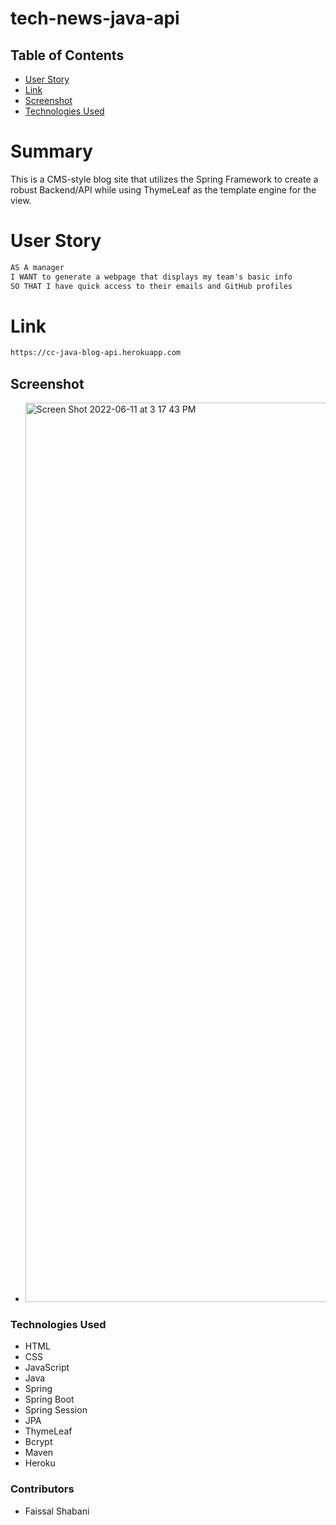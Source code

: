 # tech-news-java-api

## Table of Contents

- [User Story](#user-story)
- [Link](#link)
- [Screenshot](#screenshot)
- [Technologies Used](#technologies-used)

# Summary

This is a CMS-style blog site that utilizes the Spring Framework to create a robust Backend/API while using ThymeLeaf as the template engine for the view.

# User Story

```md
AS A manager
I WANT to generate a webpage that displays my team's basic info
SO THAT I have quick access to their emails and GitHub profiles
```

# Link

```md
https://cc-java-blog-api.herokuapp.com
```

## Screenshot

- <img width="1439" alt="Screen Shot 2022-06-11 at 3 17 43 PM" src="https://user-images.githubusercontent.com/92201576/173203566-3c3eff67-4397-4cec-a747-340878ede697.png">


### Technologies Used

- HTML
- CSS
- JavaScript
- Java
- Spring
- Spring Boot
- Spring Session
- JPA
- ThymeLeaf
- Bcrypt
- Maven
- Heroku

### Contributors

- Faissal Shabani

